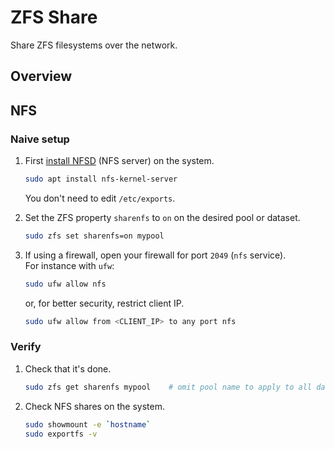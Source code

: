 # ZFS Share

Share ZFS filesystems over the network.




## Overview





## NFS

### Naive setup

1. First [install NFSD](../../../Net/Share/NFS.md#installation) (NFS server) on the system.  

    ```sh
    sudo apt install nfs-kernel-server         
    ```

    You don't need to edit `/etc/exports`.

1. Set the ZFS property `sharenfs` to `on` on the desired pool or dataset.

    ```sh
    sudo zfs set sharenfs=on mypool
    ```

1. If using a firewall, open your firewall for port `2049` (`nfs` service).  
For instance with `ufw`:

    ```sh
    sudo ufw allow nfs
    ```

    or, for better security, restrict client IP.

    ```sh
    sudo ufw allow from <CLIENT_IP> to any port nfs
    ```

### Verify

1. Check that it's done.

    ```sh
    sudo zfs get sharenfs mypool    # omit pool name to apply to all datasets
    ```

1. Check NFS shares on the system.

    ```sh
    sudo showmount -e `hostname`
    sudo exportfs -v
    ```


